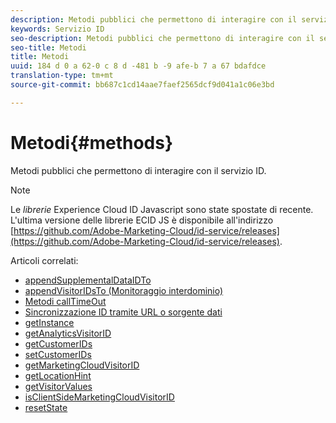 ```yaml
---
description: Metodi pubblici che permettono di interagire con il servizio ID.
keywords: Servizio ID
seo-description: Metodi pubblici che permettono di interagire con il servizio ID.
seo-title: Metodi
title: Metodi
uuid: 184 d 0 a 62-0 c 8 d -481 b -9 afe-b 7 a 67 bdafdce
translation-type: tm+mt
source-git-commit: bb687c1cd14aae7faef2565dcf9d041a1c06e3bd

---
```



# Metodi{#methods}

Metodi pubblici che permettono di interagire con il servizio ID.

>[!NOTE]
>
>Le *librerie* Experience Cloud ID Javascript sono state spostate di recente. L&#39;ultima versione delle librerie ECID JS è disponibile all&#39;indirizzo [https://github.com/Adobe-Marketing-Cloud/id-service/releases](https://github.com/Adobe-Marketing-Cloud/id-service/releases).

Articoli correlati:

+ [appendSupplementalDataIDTo](mcvid-appendsupplementaldataidto.md)
+ [appendVisitorIDsTo (Monitoraggio interdominio)](mcvid-appendvisitorid.md)
+ [Metodi callTimeOut](mcvid-timeout-functions.md)
+ [Sincronizzazione ID tramite URL o sorgente dati](mcvid-idsync.md)
+ [getInstance](mcvid-getinstance.md)
+ [getAnalyticsVisitorID](mcvid-getanalyticsvisitorid.md)
+ [getCustomerIDs](mcvid-getcustomerids.md)
+ [setCustomerIDs](mcvid-setcustomerids.md)
+ [getMarketingCloudVisitorID](mcvid-getmcvid.md)
+ [getLocationHint](mcvid-getlocationhint.md)
+ [getVisitorValues](mcvid-getvisitorvalues.md)
+ [isClientSideMarketingCloudVisitorID](mcvid-client-side-id.md)
+ [resetState](mcvid-resetstate.md)

